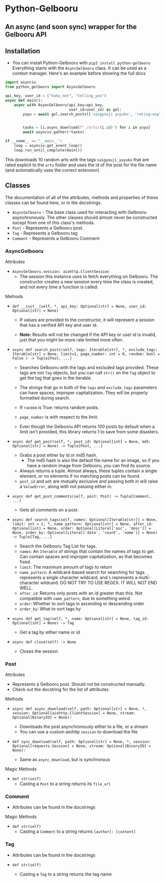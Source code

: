 # Python-Gelbooru
## An async (and soon sync) wrapper for the Gelbooru API

## Installation
- You can install Python-Gelbooru with `pip3 install python-gelbooru`
Everything starts with the `AsyncGelbooru` class. It can be used as a context manager.
Here's an example before showing the full docs

```py
import asyncio
from python_gelbooru import AsyncGelbooru

api_key, user_id = ("haha_not", "telling_you")
async def main():
    async with AsyncGelbooru(api_key=api_key,
                             user_id=user_id) as gel:
        yuyu = await gel.search_posts(['saigyouji yuyuko', 'rating:explicit'], limit=10, random=True)
       

        tasks = [i.async_download(f"./arts/{i.id}") for i in yuyu]
        await asyncio.gather(*tasks)

if __name__ == "__main__":
    loop = asyncio.get_event_loop()
    loop.run_until_complete(main())
```
This downloads 10 random arts with the tags `saigyouji_yuyuko` that are rated explicit to the `arts` folder and uses the id of the post for the file name (and automatically uses the correct extension)

## Classes
The documentation of all of the attributes, methods and properties of these classes can be found here, or in the docstrings.
- `AsyncGelbooru` - The base class used for interacting with Gelbooru asynchronously.
  The other classes should almost never be constructed except from one of this class's methods.
- `Post` - Represents a Gelbooru post.
- `Tag` - Represents a Gelbooru tag
- `Comment` - Represents a Gelbooru Comment

### AsyncGelbooru
Attributes
- `AsyncGelbooru.session: aiohttp.ClientSession`
    - The session this instance uses to fetch everything on Gelbooru. The constructor creates a new session every time the class is created, and not every time a function is called.

Methods
- `def __init__(self, *, api_key: Optional[str] = None, user_id: Optional[str] = None)`
    - If values are provided to the constructor, it will represent a session that has a verified API key and user id.

    - **Note:** Results will not be changed if the API key or user id is invalid, just that you might be more rate limited more often.

-  `async def search_posts(self, tags: Iterable[str], *, exclude_tags: Iterable[str] = None,
   limit=1, page_number: int = 0, random: bool = False
   ) -> Tuple[Post, ...]`
    - Searches Gelbooru with the tags and excluded tags provided.
      These tags are not `Tag` objects, but you can call `str()` on the `Tag` object to get the tag that goes in the iterable.

    - The strings that go in both of the `tags` and `exclude_tags` parameters can have spaces, improper capitalization. They will be properly formatted during search.
    - If `random` is True: returns random posts.
    - `page_number` is with respect to the limit.
    - Even though the Gelbooru API returns 100 posts by default when a limit isn't provided, this library returns 1 to save from some disasters.

-  `async def get_post(self, *, post_id: Optional[int] = None,
   md5: Optional[str] = None) -> Tuple[Post, ...]`
    - Grabs a post either by id or md5 hash.
        - The md5 hash is also the default file name for an image, so if you have a random image from Gelbooru, you can find its source.
    - Always returns a tuple. Almost always, these tuples contain a single element, or no elements if no matching posts can be found.
    - `post_id` and `md5` are mutually exclusive and passing both in will raise a `ValueError`, along with not passing either in.

- `async def get_post_comments(self, post: Post) -> Tuple[Comment, ...]`
    - Gets all comments on a post.

- `async def search_tags(self, names: Optional[Iterable[str]] = None, limit: int = 1, *,
  name_pattern: Optional[str] = None,
  after_id: Optional[int] = None,
  order: Optional[Literal['asc', 'desc']] = None,
  order_by: Optional[Literal['date', 'count', 'name']] = None) -> Tuple[Tag, ...]`
    - Search the Gelbooru Tag List for tags.
    - `names`: An `Iterable` of strings that contain the names of tags to get.
      Can contain spaces and improper capitalization, as that becomes fixed.
    - `limit`: The maximum amount of tags to return
    - `name_pattern`: A wildcard-based search for searching for tags. `_` represents a single character wildcard,
      and `%` represents a multi-character wildcard.
      DO NOT TRY TO USE REGEX. IT WILL NOT END WELL.
    - `after_id`: Returns only posts with an id greater than this.
      Not compatible with `name_pattern`, due to something weird.
    - `order`: Whether to sort tags in ascending or descending order
    - `order_by`: What to sort tags by
- `async def get_tag(self, *, name: Optional[str] = None, tag_id: Optional[int] = None) -> Tag`
    - Get a tag by either name or id
- `async def close(self) -> None`
    - Closes the session

### Post

Attributes
- Represents a Gelbooru post. Should not be constructed manually.
- Check out the docstring for the list of attributes

Methods
- `async def async_download(self, path: Optional[str] = None, *,
  session: Optional[aiohttp.ClientSession] = None,
  stream: Optional[BinaryIO] = None):`
    - Downloads the post asynchronously either to a file, or a stream
    -  You can use a custom aiohttp `session` to download the file

- `def sync_download(self, path: Optional[str] = None, *,
  session: Optional[requests.Session] = None,
  stream: Optional[BinaryIO] = None):`
    - Same as `async_download`, but is synchronous

Magic Methods
- `def str(self)`
    - Casting a `Post` to a string returns its `file_url`

### Comment
- Attributes can be found in the docstrings

Magic Methods
- `def str(self)`
    - Casting a `Comment` to a string returns `[author]: [content]`

### Tag
- Attributes can be found in the docstrings

- `def str(self)`
    - Casting a `Tag` to a string returns the tag name